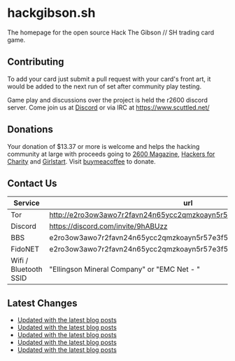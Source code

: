 # hackgibson.sh
The homepage for the open source Hack The Gibson // SH trading card game.


## Contributing

To add your card just submit a pull request with your card's front art, it would be added to the next run of set after community play testing.

Game play and discussions over the project is held the r2600 discord server. Come join us at [Discord](https://discord.com/invite/9hABUzz) or via IRC at https://www.scuttled.net/


## Donations

Your donation of $13.37 or more is welcome and helps the hacking community at large with proceeds going to [2600 Magazine](https://2600.com/), [Hackers for Charity](https://hackersforcharity.org) and [Girlstart](https://girlstart.org).  Visit [buymeacoffee](https://www.buymeacoffee.com/hackgibson.sh) to donate.


## Contact Us

Service | url
-|-
Tor | http://e2ro3ow3awo7r2favn24n65ycc2qmzkoayn5r57e3f56nvjwdcgg32ad.onion
Discord | https://discord.com/invite/9hABUzz
BBS | e2ro3ow3awo7r2favn24n65ycc2qmzkoayn5r57e3f56nvjwdcgg32ad.onion:23
FidoNET | e2ro3ow3awo7r2favn24n65ycc2qmzkoayn5r57e3f56nvjwdcgg32ad.onion:24554
Wifi / Bluetooth SSID | "Ellingson Mineral Company" or "EMC Net - <fidonet address>"

## Latest Changes
<!-- BLOG-POST-LIST:START -->
- [Updated with the latest blog posts](https://github.com/DFW2600/hackgibson.sh/commit/62915145c0c7d3fef7a26d371edeb4127e10527b)
- [Updated with the latest blog posts](https://github.com/DFW2600/hackgibson.sh/commit/1dc6a309f94222210d85c2ecaa9a90593130726e)
- [Updated with the latest blog posts](https://github.com/DFW2600/hackgibson.sh/commit/9ba84cee4282d90250ef94a3f613184cc10dc3cb)
- [Updated with the latest blog posts](https://github.com/DFW2600/hackgibson.sh/commit/1bae35f48b7a68f29a2fdc7d09c82c48f9d1b1aa)
- [Updated with the latest blog posts](https://github.com/DFW2600/hackgibson.sh/commit/85b6cd366633c0e8ffbe742109bacea59c27d6fe)
<!-- BLOG-POST-LIST:END -->
